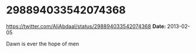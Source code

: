 # 298894033542074368
https://twitter.com/AliAbdaal/status/298894033542074368
**Date:** 2013-02-05

Dawn is ever the hope of men
